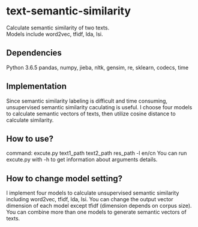 # text-semantic-similarity
Calculate semantic similarity of two texts.  
Models include word2vec, tfidf, lda, lsi.
## Dependencies
Python 3.6.5
pandas, numpy, jieba, nltk, gensim, re, sklearn, codecs, time
## Implementation
Since semantic similarity labeling is difficult and time consuming, unsupervised semantic similarity caculating is useful.
I choose four models to calculate semantic vectors of texts, then utilize cosine distance to calculate similarity.
## How to use?
command: excute.py text1_path text2_path res_path -l en/cn
You can run excute.py with -h to get information about arguments details.
## How to change model setting?
I implement four models to calculate unsupervised semantic similarity including word2vec, tfidf, lda, lsi.
You can change the output vector dimension of each model except tfidf (dimension depends on corpus size).
You can combine more than one models to generate semantic vectors of texts.
